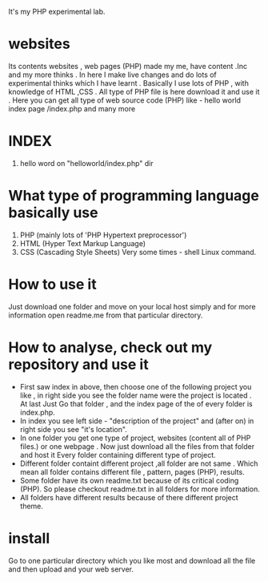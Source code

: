 It's my PHP experimental lab.

# websites
Its contents websites , web pages (PHP) made my me, have content .Inc and my more thinks . In here I make live changes and do lots of experimental thinks which I have learnt . Basically I use lots of PHP , with knowledge of HTML ,CSS . All type of PHP file is here download it and use it . Here you can get all type of web source code (PHP) like - hello world index page /index.php and many more

# INDEX

1) hello word on "helloworld/index.php" dir

# What type of programming language basically use
1) PHP (mainly lots of 'PHP Hypertext preprocessor')
2) HTML (Hyper Text Markup Language)
3) CSS (Cascading Style Sheets)
 Very some times - shell Linux command.

# How to use it
Just download one folder and move on your local host simply and for more information open readme.me from that particular directory.

# How to analyse, check out my repository and use it 
+ First saw index in above, then choose one of the following project you like , in right side you see the folder name were the project is located . At last Just Go that folder , and the index page of the of every folder is index.php.
+ In index you see left side - "description of the project" and (after on) in right side you see "it's location".
+ In one folder you get one type of project, websites (content all of PHP files.) or one webpage . Now just download all the files from that folder and host it
Every folder containing different type of project.
+ Different folder containt different project ,all folder are not same . Which mean all folder contains different file , pattern, pages (PHP), results.
+ Some folder have its own readme.txt because of its critical coding (PHP). So please checkout readme.txt in all folders for more information.
+ All folders have different results because of there different project theme.

<?php
 echo "I like PHP as oxygen ;-)";
?>

# install
Go to one particular directory which you like most and download all the file and then upload and your web server.


